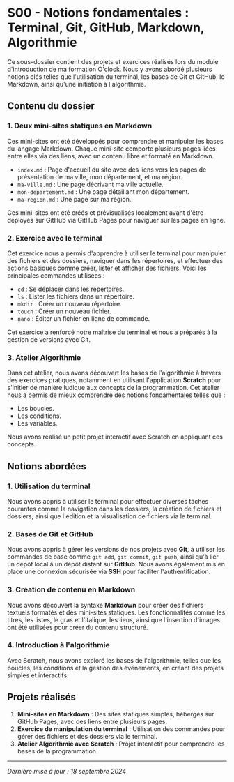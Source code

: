# S00 - Notions fondamentales : Terminal, Git, GitHub, Markdown, Algorithmie

Ce sous-dossier contient des projets et exercices réalisés lors du module d'introduction de ma formation O'clock. Nous y avons abordé plusieurs notions clés telles que l'utilisation du terminal, les bases de Git et GitHub, le Markdown, ainsi qu'une initiation à l'algorithmie.

## Contenu du dossier

### 1. Deux mini-sites statiques en Markdown
Ces mini-sites ont été développés pour comprendre et manipuler les bases du langage Markdown. Chaque mini-site comporte plusieurs pages liées entre elles via des liens, avec un contenu libre et formaté en Markdown.

- `index.md` : Page d'accueil du site avec des liens vers les pages de présentation de ma ville, mon département, et ma région.
- `ma-ville.md` : Une page décrivant ma ville actuelle.
- `mon-departement.md` : Une page détaillant mon département.
- `ma-region.md` : Une page sur ma région.

Ces mini-sites ont été créés et prévisualisés localement avant d'être déployés sur GitHub via GitHub Pages pour naviguer sur les pages en ligne.

### 2. Exercice avec le terminal
Cet exercice nous a permis d'apprendre à utiliser le terminal pour manipuler des fichiers et des dossiers, naviguer dans les répertoires, et effectuer des actions basiques comme créer, lister et afficher des fichiers. Voici les principales commandes utilisées :

- `cd` : Se déplacer dans les répertoires.
- `ls` : Lister les fichiers dans un répertoire.
- `mkdir` : Créer un nouveau répertoire.
- `touch` : Créer un nouveau fichier.
- `nano` : Éditer un fichier en ligne de commande.

Cet exercice a renforcé notre maîtrise du terminal et nous a préparés à la gestion de versions avec Git.

### 3. Atelier Algorithmie
Dans cet atelier, nous avons découvert les bases de l'algorithmie à travers des exercices pratiques, notamment en utilisant l'application **Scratch** pour s'initier de manière ludique aux concepts de la programmation. Cet atelier nous a permis de mieux comprendre des notions fondamentales telles que :

- Les boucles.
- Les conditions.
- Les variables.

Nous avons réalisé un petit projet interactif avec Scratch en appliquant ces concepts.

## Notions abordées

### 1. Utilisation du terminal
Nous avons appris à utiliser le terminal pour effectuer diverses tâches courantes comme la navigation dans les dossiers, la création de fichiers et dossiers, ainsi que l'édition et la visualisation de fichiers via le terminal.

### 2. Bases de Git et GitHub
Nous avons appris à gérer les versions de nos projets avec **Git**, à utiliser les commandes de base comme `git add`, `git commit`, `git push`, ainsi qu'à lier un dépôt local à un dépôt distant sur **GitHub**. Nous avons également mis en place une connexion sécurisée via **SSH** pour faciliter l'authentification.

### 3. Création de contenu en Markdown
Nous avons découvert la syntaxe **Markdown** pour créer des fichiers textuels formatés et des mini-sites statiques. Les fonctionnalités comme les titres, les listes, le gras et l'italique, les liens, ainsi que l'insertion d'images ont été utilisées pour créer du contenu structuré.

### 4. Introduction à l'algorithmie
Avec Scratch, nous avons exploré les bases de l'algorithmie, telles que les boucles, les conditions et la gestion des événements, en créant des projets simples et interactifs.

## Projets réalisés

1. **Mini-sites en Markdown** : Des sites statiques simples, hébergés sur GitHub Pages, avec des liens entre plusieurs pages.
2. **Exercice de manipulation du terminal** : Utilisation des commandes pour gérer des fichiers et des dossiers via le terminal.
3. **Atelier Algorithmie avec Scratch** : Projet interactif pour comprendre les bases de la programmation.

---

*Dernière mise à jour : 18 septembre 2024*
